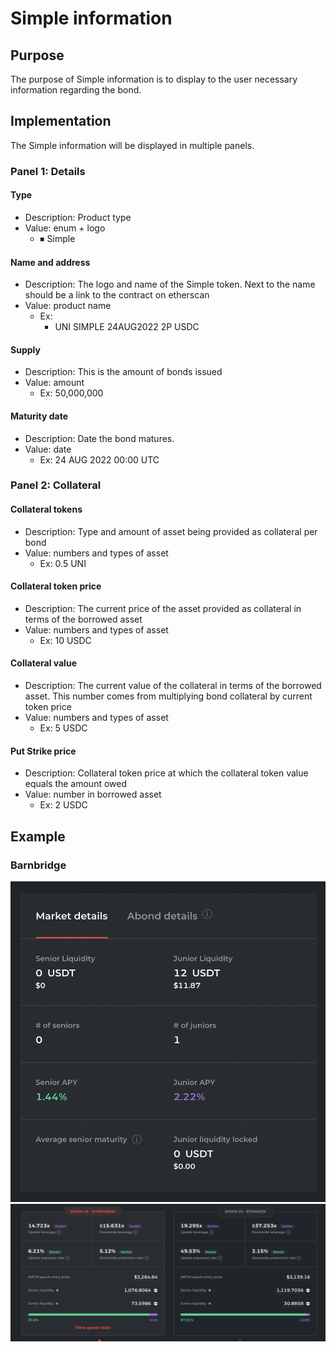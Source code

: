 # Simple information

## Purpose

The purpose of Simple information is to display to the user necessary information regarding the bond.

## Implementation

The Simple information will be displayed in multiple panels.

### Panel 1: Details

#### Type

- Description: Product type
- Value: enum + logo
  - ⏹ Simple

#### Name and address

- Description: The logo and name of the Simple token. Next to the name should be a link to the contract on etherscan
- Value: product name
  - Ex:
    - UNI SIMPLE 24AUG2022 2P USDC

#### Supply

- Description: This is the amount of bonds issued
- Value: amount
  - Ex: 50,000,000

#### Maturity date

- Description: Date the bond matures.
- Value: date
  - Ex: 24 AUG 2022 00:00 UTC

### Panel 2: Collateral

#### Collateral tokens

- Description: Type and amount of asset being provided as collateral per bond
- Value: numbers and types of asset
  - Ex: 0.5 UNI

#### Collateral token price

- Description: The current price of the asset provided as collateral in terms of the borrowed asset
- Value: numbers and types of asset
  - Ex: 10 USDC

#### Collateral value

- Description: The current value of the collateral in terms of the borrowed asset. This number comes from multiplying bond collateral by current token price
- Value: numbers and types of asset
  - Ex: 5 USDC

#### Put Strike price

- Description: Collateral token price at which the collateral token value equals the amount owed
- Value: number in borrowed asset
  - Ex: 2 USDC

## Example

### Barnbridge

![](../../../../assets/barnbridge/bond_information.png)
![](../../../../assets/barnbridge/bond_information_large.png)
